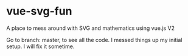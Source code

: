 # vue-svg-fun
A place to mess around with SVG and mathematics using vue.js V2

Go to branch: master, to see all the code.
I messed things up my initial setup. I will fix it sometime.

